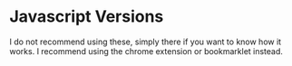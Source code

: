# Javascript Versions

I do not recommend using these, simply there if you want to know how it works. I recommend using the chrome extension or bookmarklet instead.